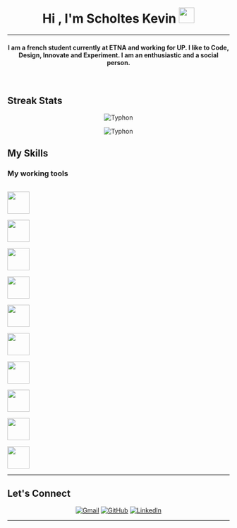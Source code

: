 <h1 align="center">Hi , I'm Scholtes Kevin <img src="https://media.giphy.com/media/hvRJCLFzcasrR4ia7z/giphy.gif" width="35"></h1>
<p align="center">
</p>
<hr/>
<h4 align="center">I am a french student currently at ETNA and working for UP. I like to Code, Design, Innovate and Experiment. I am an enthusiastic and a social person.</h4>
<br>


## Streak Stats
<p align="center"><img src="https://github-readme-streak-stats.herokuapp.com/?user=TyphooNN&theme=algolia" alt="Typhon"  /></p>
<p align="center"><img src="https://github-readme-stats.vercel.app/api/top-langs?username=TyphooNN&show_icons=true&locale=fr&layout=compact&theme=algolia" alt="Typhon" /></p>


## My Skills

### My working tools 

<p align="left">
  
  <code> <img height="50" src="https://www.vectorlogo.zone/logos/w3_html5/w3_html5-ar21.svg"> </code>
  <code> <img height="50" src="https://www.vectorlogo.zone/logos/mysql/mysql-ar21.svg"> </code>
  <code> <img height="50" src="https://www.vectorlogo.zone/logos/angular/angular-ar21.svg"> </code>
  <code> <img height="50" src="https://www.vectorlogo.zone/logos/javascript/javascript-ar21.svg"> </code>
  <code> <img height="50" src="https://www.vectorlogo.zone/logos/kotlinlang/kotlinlang-ar21.svg"> </code>
  <code> <img height="50" src="https://www.vectorlogo.zone/logos/flutterio/flutterio-ar21.svg"> </code>
  <code> <img height="50" src="https://www.vectorlogo.zone/logos/vuejs/vuejs-ar21.svg"> </code>
  <code> <img height="50" src="https://www.vectorlogo.zone/logos/netlifyapp_watercss/netlifyapp_watercss-ar21.svg"> </code>
  <code> <img height="50" src="https://www.vectorlogo.zone/logos/typescriptlang/typescriptlang-ar21.svg"> </code>
  <code> <img height="50" src="https://www.vectorlogo.zone/logos/android/android-ar21.svg"> </code>
  <hr>


## Let's Connect
<p align="center">
	<a href="mailto:kevinscholtes91@icloud.com"><img src="https://img.icons8.com/bubbles/50/000000/gmail.png" alt="Gmail"/></a>
	<a href="https://github.com/TyphooNN"><img src="https://img.icons8.com/bubbles/50/000000/github.png" alt="GitHub"/></a>
	<a href="https://www.linkedin.com/in/kevin-scholtes-etna/"><img src="https://img.icons8.com/bubbles/50/000000/linkedin.png" alt="LinkedIn"/></a>
</p>

<hr/>

